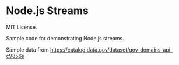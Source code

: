 # Node.js Streams

MIT License.

Sample code for demonstrating Node.js streams.

Sample data from https://catalog.data.gov/dataset/gov-domains-api-c9856s